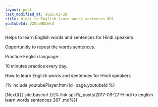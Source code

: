 ```yaml
---
layout: post
last_modified_at: 2021-03-29
title: Hindi to English learn words sentences 601 
youtubeId: VZOswNDbWsU
---
```

 
 
Helps to learn English words and sentences for Hindi speakers.

Opportunitiy to repeat the words sentences. 

Practice English language. 
 
10 minutes practice every day. 
 
How to learn English words and sentences for Hindi speakers 
 
{% include youtubePlayer.html id=page.youtubeId %}
 
 
[Next]({{ site.baseurl }}{% link  split1/_posts/2017-09-27-Hindi to english learn words sentences 267 .md%})
 
